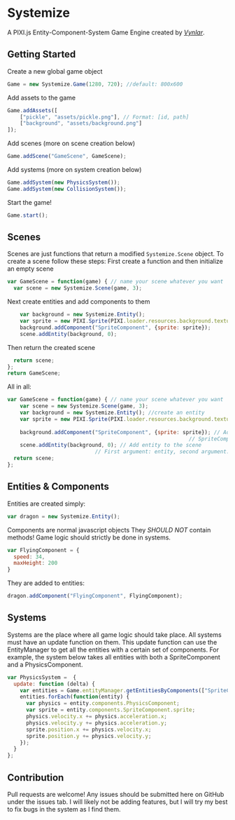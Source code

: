 # Systemize
A PIXI.js Entity-Component-System Game Engine created by *[Vynlar](https://github.com/Vynlar)*.

## Getting Started
Create a new global game object
```javascript
Game = new Systemize.Game(1280, 720); //default: 800x600
```
Add assets to the game
```javascript
Game.addAssets([
    ["pickle", "assets/pickle.png"], // Format: [id, path]
    ["background", "assets/background.png"]
]);
```
Add scenes (more on scene creation below)
```javascript
Game.addScene("GameScene", GameScene);
```
Add systems (more on system creation below)
```javascript
Game.addSystem(new PhysicsSystem());
Game.addSystem(new CollisionSystem());
```
Start the game!
```javascript
Game.start();
```

## Scenes
Scenes are just functions that return a modified ```Systemize.Scene``` object. To create a scene follow these steps:
First create a function and then initialize an empty scene
```javascript
var GameScene = function(game) { // name your scene whatever you want
  var scene = new Systemize.Scene(game, 3);
```
Next create entities and add components to them
```javascript
    var background = new Systemize.Entity();
    var sprite = new PIXI.Sprite(PIXI.loader.resources.background.texture);
    background.addComponent("SpriteComponent", {sprite: sprite});
    scene.addEntity(background, 0);
```
Then return the created scene
```javascript
  return scene;
};
return GameScene;
```

All in all:
```javascript
var GameScene = function(game) { // name your scene whatever you want
    var scene = new Systemize.Scene(game, 3);
    var background = new Systemize.Entity(); //create an entity
    var sprite = new PIXI.Sprite(PIXI.loader.resources.background.texture); // Create a standard PIXI sprite
                                                                            // The background here is the name you put when loading assets
    background.addComponent("SpriteComponent", {sprite: sprite}); // Add component
                                                          // SpriteComponent is a special component that any drawable entity must include  
    scene.addEntity(background, 0); // Add entity to the scene
                            // First argument: entity, second argument: layer number to put it on
  return scene;
};
```

## Entities & Components
Entities are created simply:
```javascript
var dragon = new Systemize.Entity();
```
Components are normal javascript objects
They *SHOULD NOT* contain methods! Game logic should strictly be done in systems.
```javascript
var FlyingComponent = {
  speed: 34,
  maxHeight: 200
}
```
They are added to entities:
```javascript
dragon.addComponent("FlyingComponent", FlyingComponent);
```

## Systems
Systems are the place where all game logic should take place. All systems must have an update function on them. This update function can use the EntityManager to get all the entities with a certain set of components. For example, the system below takes all entities with both a SpriteComponent and a PhysicsComponent.
```javascript
var PhysicsSystem =  {
  update: function (delta) {
    var entities = Game.entityManager.getEntitiesByComponents(["SpriteComponent", "PhysicsComponent"]);
    entities.forEach(function(entity) {
      var physics = entity.components.PhysicsComponent;
      var sprite = entity.components.SpriteComponent.sprite;
      physics.velocity.x += physics.acceleration.x;
      physics.velocity.y += physics.acceleration.y;
      sprite.position.x += physics.velocity.x;
      sprite.position.y += physics.velocity.y;
    });
  }
};
```

## Contribution
Pull requests are welcome! Any issues should be submitted here on GitHub under the issues tab. I will likely not be adding features, but I will try my best to fix bugs in the system as I find them.
